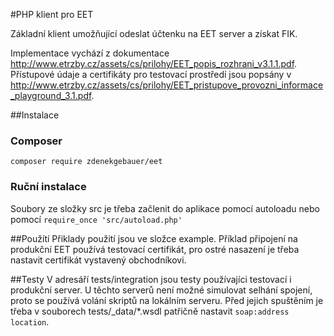 #PHP klient pro EET

Základní klient umožňující odeslat účtenku na EET server a získat FIK.

Implementace vychází z dokumentace http://www.etrzby.cz/assets/cs/prilohy/EET_popis_rozhrani_v3.1.1.pdf.
Přístupové údaje a certifikáty pro testovací prostředí jsou popsány 
v http://www.etrzby.cz/assets/cs/prilohy/EET_pristupove_provozni_informace_playground_3.1.pdf.

##Instalace

### Composer
`composer require zdenekgebauer/eet`

### Ruční instalace
Soubory ze složky src je třeba začlenit do aplikace pomocí autoloadu 
nebo pomocí `require_once 'src/autoload.php'` 

##Použítí 
Přiklady použití jsou ve složce example. Příklad připojení na produkční EET používá testovací certifikát, 
pro ostré nasazení je třeba nastavit certifikát vystavený obchodníkovi.  
  
##Testy
V adresáří tests/integration jsou testy používajíci testovací i produkční server. U těchto serverů není možné 
simulovat selhání spojení, proto se používá volání skriptů na lokálním serveru. Před jejich 
spuštěním je třeba v souborech tests/_data/*.wsdl patřičně nastavit `soap:address location`.         
